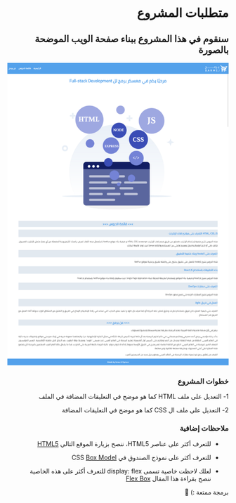 <body style="direction: rtl">


# متطلبات المشروع 


## سنقوم في هذا المشروع ببناء صفحة الويب الموضحة بالصورة

![full page screenshot](/images/full-page.png)

### خطوات المشروع
1- التعديل على ملف HTML
 كما هو موضح في التعليقات المضافة في الملف

 2- التعديل على ملف ال CSS 
 كما هو موضح في التعليقات المضافة

### ملاحظات إضافية
- للتعرف أكثر على عناصر HTML5، ننصح بزيارة الموقع التالي
[HTML5](https://developer.mozilla.org/ar/docs/Web/Guide/HTML/HTML5/HTML5_element_list)

- للتعرف أكثر على نموذج الصندوق في CSS
[Box Model](https://blog.barmej.com/2020/07/26/box-model-%d9%86%d9%85%d9%88%d8%b0%d8%ac-%d8%a7%d9%84%d8%b5%d9%86%d8%af%d9%88%d9%82/)

- لعلك لاحظت خاصية تسمى 
display: flex
للتعرف أكثر على هذه الخاصية ننصح بقراءة هذا المقال
[Flex Box](https://blog.barmej.com/2020/07/24/flex-box/)

برمجة ممتعة :) :tada:

</body>